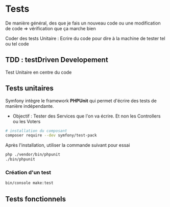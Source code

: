# Tests

De manière général, des que je fais un nouveau code ou une modification de code => vérification que ça marche bien

Coder des tests Unitaire : Ecrire du code pour dire à la machine de tester tel ou tel code

## TDD : testDriven Developement

Test Unitaire en centre du code

## Tests unitaires

Symfony intègre le framework **PHPUnit** qui permet d'écrire des tests de manière indépendante.

- Objectif : Tester des Services que l'on va écrire. Et non les Controllers ou les Voters

```sh
# installation du composant
composer require --dev symfony/test-pack
```
Après l'installation, utiliser la commande suivant pour essai

```sh
php ./vendor/bin/phpunit
./bin/phpunit
```


### Création d'un test

```sh
bin/console make:test
```






## Tests fonctionnels
